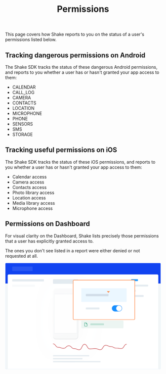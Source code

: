 ﻿---
id: permissions
title: Permissions
---
This page covers how Shake reports to you on the status of a user's permissions listed below.

## Tracking dangerous permissions on Android 
The Shake SDK tracks the status of these dangerous Android permissions, and reports to you whether a user has or hasn't granted your app access to them:

* CALENDAR
* CALL_LOG
* CAMERA
* CONTACTS
* LOCATION
* MICROPHONE
* PHONE
* SENSORS
* SMS
* STORAGE

## Tracking useful permissions on iOS
The Shake SDK tracks the status of these  iOS permissions, and reports to you whether a user has or hasn't granted your app access to them:

* Calendar access
* Camera access
* Contacts access
* Photo library access
* Location access
* Media library access
* Microphone access

## Permissions on Dashboard
For visual clarity on the Dashboard, Shake lists precisely those permissions that a user has explicitly granted access to.

The ones you don't see listed in a report were either denied or not requested at all.

![Permissions screen](../assets/permissions_screen.png)
